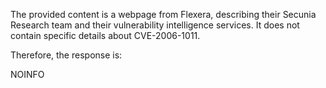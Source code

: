 The provided content is a webpage from Flexera, describing their Secunia Research team and their vulnerability intelligence services. It does not contain specific details about CVE-2006-1011.

Therefore, the response is:

NOINFO